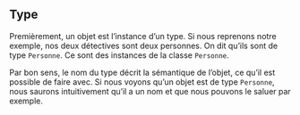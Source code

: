 ## Type

Premièrement, un objet est l’instance d’un type. Si nous reprenons notre exemple, nos deux détectives sont deux personnes.
On dit qu’ils sont de type `Personne`. Ce sont des instances de la classe `Personne`.

Par bon sens, le nom du type décrit la sémantique de l’objet, ce qu’il est possible de faire avec. Si nous voyons qu’un objet est de type `Personne`, nous saurons intuitivement qu’il a un nom et que nous pouvons le saluer par exemple.
